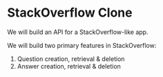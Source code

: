 # StackOverflow Clone

We will build an API for a StackOverflow-like app.

We will build two primary features in StackOverflow:

1. Question creation, retrieval & deletion
2. Answer creation, retrieval & deletion